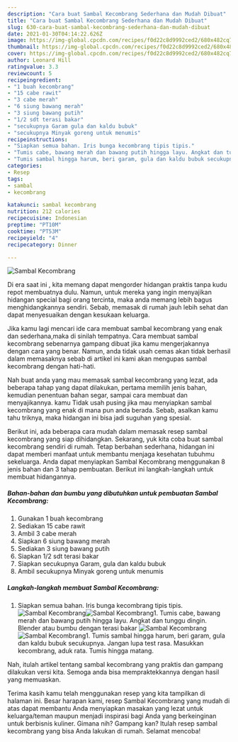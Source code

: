 ```yaml
---
description: "Cara buat Sambal Kecombrang Sederhana dan Mudah Dibuat"
title: "Cara buat Sambal Kecombrang Sederhana dan Mudah Dibuat"
slug: 630-cara-buat-sambal-kecombrang-sederhana-dan-mudah-dibuat
date: 2021-01-30T04:14:22.626Z
image: https://img-global.cpcdn.com/recipes/f0d22c8d9992ced2/680x482cq70/sambal-kecombrang-foto-resep-utama.jpg
thumbnail: https://img-global.cpcdn.com/recipes/f0d22c8d9992ced2/680x482cq70/sambal-kecombrang-foto-resep-utama.jpg
cover: https://img-global.cpcdn.com/recipes/f0d22c8d9992ced2/680x482cq70/sambal-kecombrang-foto-resep-utama.jpg
author: Leonard Hill
ratingvalue: 3.3
reviewcount: 5
recipeingredient:
- "1 buah kecombrang"
- "15 cabe rawit"
- "3 cabe merah"
- "6 siung bawang merah"
- "3 siung bawang putih"
- "1/2 sdt terasi bakar"
- "secukupnya Garam gula dan kaldu bubuk"
- "secukupnya Minyak goreng untuk menumis"
recipeinstructions:
- "Siapkan semua bahan. Iris bunga kecombrang tipis tipis."
- "Tumis cabe, bawang merah dan bawang putih hingga layu. Angkat dan tunggu dingin. Blender atau bumbu dengan terasi bakar"
- "Tumis sambal hingga harum, beri garam, gula dan kaldu bubuk secukupnya. Jangan lupa test rasa. Masukkan kecombrang, aduk rata. Tumis hingga matang."
categories:
- Resep
tags:
- sambal
- kecombrang

katakunci: sambal kecombrang 
nutrition: 212 calories
recipecuisine: Indonesian
preptime: "PT10M"
cooktime: "PT53M"
recipeyield: "4"
recipecategory: Dinner

---
```



![Sambal Kecombrang](https://img-global.cpcdn.com/recipes/f0d22c8d9992ced2/680x482cq70/sambal-kecombrang-foto-resep-utama.jpg)

Di era  saat ini , kita memang dapat mengorder hidangan praktis tanpa kudu repot membuatnya dulu. Namun, untuk mereka yang ingin menyajikan hidangan special bagi orang tercinta, maka anda memang lebih bagus menghidangkannya sendiri. Sebab, memasak di rumah jauh lebih sehat dan dapat menyesuaikan dengan kesukaan keluarga.

Jika kamu lagi mencari ide cara membuat sambal kecombrang yang enak dan sederhana,maka di sinilah tempatnya. Cara membuat sambal kecombrang  sebenarnya gampang dibuat jika kamu mengerjakannya dengan cara yang benar. Namun, anda tidak usah cemas akan tidak berhasil dalam memasaknya 
sebab di artikel ini kami akan mengupas sambal kecombrang dengan hati-hati.  



Nah buat anda yang mau memasak sambal kecombrang yang lezat, ada beberapa tahap yang dapat dilakukan, pertama memilih jenis bahan, kemudian penentuan bahan segar, sampai cara membuat dan menyajikannya. kamu Tidak usah pusing jika mau menyiapkan sambal kecombrang yang enak di mana pun anda berada. Sebab, asalkan kamu  tahu triknya, maka hidangan ini bisa jadi suguhan yang spesial.

Berikut ini, ada beberapa cara mudah dalam memasak resep sambal kecombrang yang siap dihidangkan. Sekarang, yuk kita coba buat sambal kecombrang sendiri di rumah. Tetap berbahan sederhana, hidangan ini dapat memberi manfaat untuk membantu menjaga kesehatan tubuhmu sekeluarga. Anda dapat menyiapkan Sambal Kecombrang menggunakan 8 jenis bahan dan 3 tahap pembuatan. Berikut ini langkah-langkah untuk membuat hidangannya.

<!--inarticleads1-->

##### Bahan-bahan dan bumbu yang dibutuhkan untuk pembuatan Sambal Kecombrang:

1. Gunakan 1 buah kecombrang
1. Sediakan 15 cabe rawit
1. Ambil 3 cabe merah
1. Siapkan 6 siung bawang merah
1. Sediakan 3 siung bawang putih
1. Siapkan 1/2 sdt terasi bakar
1. Siapkan secukupnya Garam, gula dan kaldu bubuk
1. Ambil secukupnya Minyak goreng untuk menumis




<!--inarticleads2-->

##### Langkah-langkah membuat Sambal Kecombrang:

1. Siapkan semua bahan. Iris bunga kecombrang tipis tipis.
<img src="https://img-global.cpcdn.com/steps/bedd9f2a3355eaad/160x128cq70/sambal-kecombrang-langkah-memasak-1-foto.jpg" alt="Sambal Kecombrang"><img src="https://img-global.cpcdn.com/steps/9329e922fe5ec10b/160x128cq70/sambal-kecombrang-langkah-memasak-1-foto.jpg" alt="Sambal Kecombrang">1. Tumis cabe, bawang merah dan bawang putih hingga layu. Angkat dan tunggu dingin. Blender atau bumbu dengan terasi bakar
<img src="https://img-global.cpcdn.com/steps/ad263245776eb3ef/160x128cq70/sambal-kecombrang-langkah-memasak-2-foto.jpg" alt="Sambal Kecombrang"><img src="https://img-global.cpcdn.com/steps/84cbceb22595af47/160x128cq70/sambal-kecombrang-langkah-memasak-2-foto.jpg" alt="Sambal Kecombrang">1. Tumis sambal hingga harum, beri garam, gula dan kaldu bubuk secukupnya. Jangan lupa test rasa. Masukkan kecombrang, aduk rata. Tumis hingga matang.




Nah, itulah artikel tentang  sambal kecombrang  yang praktis dan gampang dilakukan versi kita. Semoga anda bisa mempraktekkannya dengan hasil yang memuaskan. 

Terima kasih kamu telah menggunakan resep yang kita tampilkan di halaman ini. Besar harapan kami, resep  Sambal Kecombrang yang mudah di atas dapat membantu Anda menyiapkan masakan yang lezat untuk keluarga/teman maupun menjadi inspirasi bagi Anda yang berkeinginan untuk berbisnis kuliner. Gimana nih? Gampang kan? Itulah resep sambal kecombrang yang bisa Anda lakukan di rumah. Selamat mencoba!

